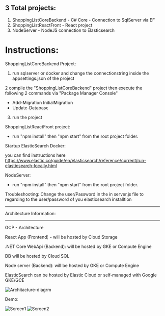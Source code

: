 3 Total projects:
-----------------
1. ShoppingListCoreBackend - C# Core - Connection to SqlServer via EF
2. ShoppingListReactFront - React project
3. NodeServer - NodeJS connection to Elasticsearch
 

Instructions:
=============

ShoppingListCoreBackend Project:

1. run sqlserver or docker and change the connectionstring inside the appsettings.json of the project

2 compile the "ShoppingListCoreBackend" project then execute the following 2 commands via "Package Manager Console"
- Add-Migration InitialMigration
- Update-Database

3. run the project


ShoppingListReactFront project:

- run "npm install" then "npm start" from the root project folder.



Startup ElasticSearch Docker:

you can find instructions here
https://www.elastic.co/guide/en/elasticsearch/reference/current/run-elasticsearch-locally.html


NodeServer:

- run "npm install" then "npm start" from the root project folder.


Troubleshooting:
Change the user/Password in the in server.js file to regarding to the user/password of you elasticsearch installtion

*************************
Architecture Information:
*************************
GCP - Architecture

React App (Frontend) - will be hosted by Cloud Storage

.NET Core WebApi (Backend): will be hosted by GKE or Compute Engine

DB will be hosted by Cloud SQL

Node server (Backend): will be hosted by GKE or Compute Engine

ElasticSearch can be hosted by Elastic Cloud or self-managed with Google GKE/GCE

![Architacture-diagrm](https://github.com/user-attachments/assets/dfffcdb5-6bce-42e7-bc6b-81aaccb945bf)

Demo:

![Screen1](https://github.com/user-attachments/assets/b428cf05-dcc6-4b68-92de-e3aa0604d685)
![Screen2](https://github.com/user-attachments/assets/515b6beb-4de2-404f-b2c2-ad985ba9f4a4)




